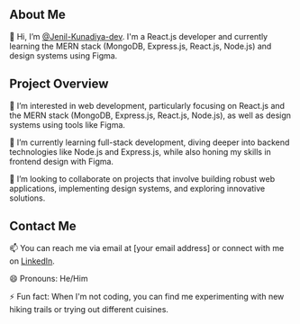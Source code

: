 ## About Me

👋 Hi, I’m [@Jenil-Kunadiya-dev](https://github.com/Jenil-Kunadiya-dev). I'm a React.js developer and currently learning the MERN stack (MongoDB, Express.js, React.js, Node.js) and design systems using Figma.

## Project Overview

👀 I’m interested in web development, particularly focusing on React.js and the MERN stack (MongoDB, Express.js, React.js, Node.js), as well as design systems using tools like Figma.

🌱 I’m currently learning full-stack development, diving deeper into backend technologies like Node.js and Express.js, while also honing my skills in frontend design with Figma.

💞️ I’m looking to collaborate on projects that involve building robust web applications, implementing design systems, and exploring innovative solutions.

## Contact Me

📫 You can reach me via email at [your email address] or connect with me on [LinkedIn](https://www.linkedin.com/in/your-linkedin-profile/).

😄 Pronouns: He/Him

⚡ Fun fact: When I'm not coding, you can find me experimenting with new hiking trails or trying out different cuisines.
